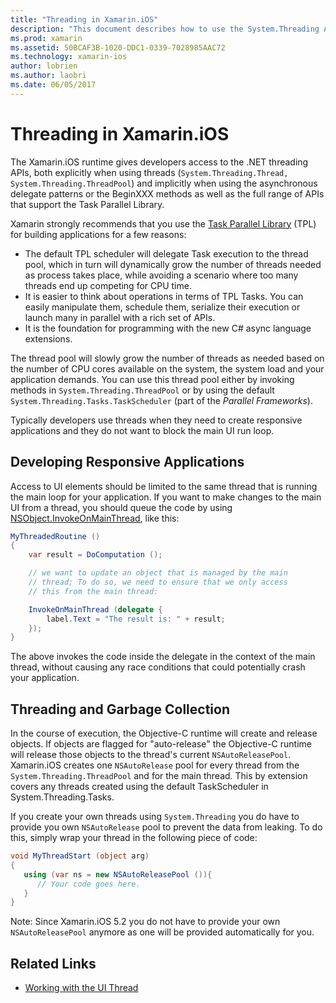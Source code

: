 ```yaml
---
title: "Threading in Xamarin.iOS"
description: "This document describes how to use the System.Threading APIs in a Xamarin.iOS application. It discusses The Task Parallel Library, building responsive applications, and garbage collection."
ms.prod: xamarin
ms.assetid: 50BCAF3B-1020-DDC1-0339-7028985AAC72
ms.technology: xamarin-ios
author: lobrien
ms.author: laobri
ms.date: 06/05/2017
---
```


# Threading in Xamarin.iOS

The Xamarin.iOS runtime gives developers access to the
	.NET threading APIs, both explicitly when using threads
	(`System.Threading.Thread, System.Threading.ThreadPool`)
	and implicitly when using the asynchronous delegate patterns or
	the BeginXXX methods as well as the full range of APIs that
	support the Task Parallel Library.



Xamarin strongly recommends that you use
	the [Task Parallel Library](http://msdn.microsoft.com/library/dd460717.aspx) (TPL) for building applications for a few reasons:
-  The default TPL scheduler will delegate Task execution to the thread pool, which in turn will dynamically grow the number of threads needed as process takes place, while avoiding a scenario where too many threads end up competing for CPU time. 
-  It is easier to think about operations in terms of TPL Tasks. You can easily manipulate them, schedule them, serialize their execution or launch many in parallel with a rich set of APIs. 
-  It is the foundation for programming with the new C# async language extensions. 


The thread pool will slowly grow the number of threads
	as needed based on the number of CPU cores available on the
	system, the system load and your application demands. You can
	use this thread pool either by invoking methods in `System.Threading.ThreadPool` or by using the default `System.Threading.Tasks.TaskScheduler` (part of the *Parallel Frameworks*).

Typically developers use threads when they need to create
	responsive applications and they do not want to block the main
	UI run loop.

 <a name="Developing_Responsive_Applications" />


## Developing Responsive Applications

Access to UI elements should be limited to the same thread
	that is running the main loop for your application. If you
	want to make changes to the main UI from a thread, you should
	queue the code by using [NSObject.InvokeOnMainThread](xref:Foundation.NSObject), like this:

```csharp
MyThreadedRoutine ()  
{  
    var result = DoComputation ();  

    // we want to update an object that is managed by the main
    // thread; To do so, we need to ensure that we only access
    // this from the main thread:

    InvokeOnMainThread (delegate {  
        label.Text = "The result is: " + result;  
    });
}
```

The above invokes the code inside the delegate in the
	context of the main thread, without causing any race
	conditions that could potentially crash your application.

 <a name="Threading_and_Garbage_Collection" />


## Threading and Garbage Collection

In the course of execution, the Objective-C runtime will
	create and release objects. If objects are flagged for
	"auto-release" the Objective-C runtime will release those
	objects to the thread's current `NSAutoReleasePool`. Xamarin.iOS
	creates one `NSAutoRelease` pool for every thread from the `System.Threading.ThreadPool` and for the main thread. This by
	extension covers any threads created using the default
	TaskScheduler in System.Threading.Tasks.

If you create your own threads using `System.Threading` you
	do have to provide you own `NSAutoRelease` pool to prevent the
	data from leaking. To do this, simply wrap your thread in the
	following piece of code:

```csharp
void MyThreadStart (object arg)
{
   using (var ns = new NSAutoReleasePool ()){
      // Your code goes here.
   }
}
```

Note: Since Xamarin.iOS 5.2 you do not have to provide your own `NSAutoReleasePool` anymore as one will be provided
	automatically for you.


## Related Links

- [Working with the UI Thread](~/ios/user-interface/ios-ui/ui-thread.md)

